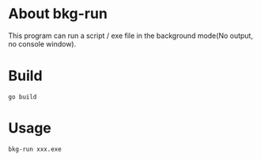 About bkg-run
==================

This program can run a script / exe file in the background mode(No output, no console window).


Build
======

```
go build
```


Usage
======

```
bkg-run xxx.exe
```


